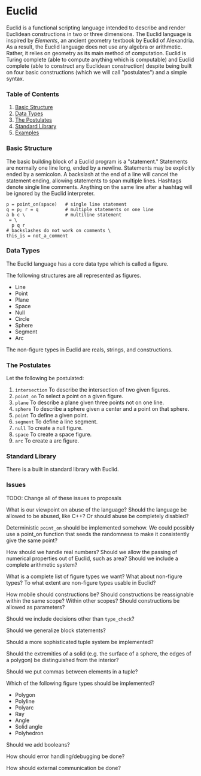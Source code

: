 # Euclid

Euclid is a functional scripting language intended to describe and render Euclidean constructions in two or three dimensions. The Euclid language is inspired by _Elements_, an ancient geometry textbook by Euclid of Alexandria. As a result, the Euclid language does not use any algebra or arithmetic. Rather, it relies on geometry as its main method of computation. Euclid is Turing complete (able to compute anything which is computable) and Euclid complete (able to construct any Euclidean construction) despite being built on four basic constructions (which we will call "postulates") and a simple syntax.

### Table of Contents
1. [Basic Structure](#basic-structure)
1. [Data Types](#data-types)
1. [The Postulates](#the-postulates)
1. [Standard Library](#standard-library)
1. [Examples](#examples)

### Basic Structure

The basic building block of a Euclid program is a "statement." Statements are normally one line long, ended by a newline. Statements may be explicitly ended by a semicolon. A backslash at the end of a line will cancel the statement ending, allowing statements to span multiple lines. Hashtags denote single line comments. Anything on the same line after a hashtag will be ignored by the Euclid interpreter.

```
p = point_on(space)   # single line statement
q = p; r = q          # multiple statements on one line
a b c \               # multiline statement
 = \
  p q r
# backslashes do not work on comments \
this_is = not_a_comment
```





### Data Types

The Euclid language has a core data type which is called a figure.

The following structures are all represented as figures.
* Line
* Point
* Plane
* Space
* Null
* Circle
* Sphere
* Segment
* Arc

The non-figure types in Euclid are reals, strings, and constructions.

### The Postulates

Let the following be postulated:
1. `intersection` To describe the intersection of two given figures.
1. `point_on` To select a point on a given figure.
1. `plane` To describe a plane given three points not on one line.
1. `sphere` To describe a sphere given a center and a point on that sphere.
1. `point` To define a given point.
1. `segment` To define a line segment.
1. `null` To create a null figure.
1. `space` To create a space figure.
1. `arc` To create a arc figure.

### Standard Library

There is a built in standard library with Euclid.

### Issues
TODO: Change all of these issues to proposals

What is our viewpoint on abuse of the language? Should the language be allowed to be abused, like C++? Or should abuse be completely disabled?

Deterministic `point_on` should be implemented somehow. We could possibly use a point_on function that seeds the randomness to make it consistently give the same point?

How should we handle real numbers? Should we allow the passing of numerical properties out of Euclid, such as area? Should we include a complete arithmetic system?

What is a complete list of figure types we want? What about non-figure types? To what extent are non-figure types usable in Euclid?

How mobile should constructions be? Should constructions be reassignable within the same scope? Within other scopes? Should constructions be allowed as parameters?

Should we include decisions other than `type_check`?

Should we generalize block statements?

Should a more sophisticated tuple system be implemented?

Should the extremities of a solid (e.g. the surface of a sphere, the edges of a polygon) be distinguished from the interior?

Should we put commas between elements in a tuple?

Which of the following figure types should be implemented?
* Polygon
* Polyline
* Polyarc
* Ray
* Angle
* Solid angle
* Polyhedron

Should we add booleans?

How should error handling/debugging be done?

How should external communication be done?


